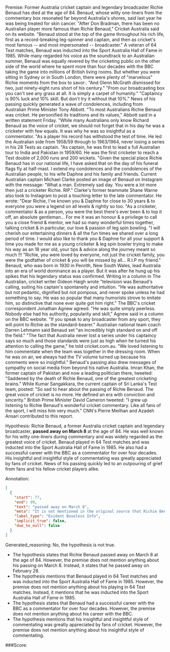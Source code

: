 
Premise:
Former Australia cricket captain and legendary broadcaster Richie Benaud has died at the age of 84. Benaud, whose witty one-liners from the commentary box resonated far beyond Australia's shores, said last year he was being treated for skin cancer. "After Don Bradman, there has been no Australian player more famous than Richie Benaud," Cricket Australia said on its website. "Benaud stood at the top of the game throughout his rich life, first as a record-breaking leg-spinner and captain, and then as cricket's most famous -- and most impersonated -- broadcaster." A veteran of 64 Test matches, Benaud was inducted into the Sport Australia Hall of Fame in 1985. While many regarded his voice as the soundtrack to an Australian summer, Benaud was equally revered by the cricketing public on the other side of the world where he spent more than four decades with the BBC taking the game into millions of British living rooms. But whether you were sitting in Sydney or in South London, there were plenty of "marvelous" Richie moments from the box to savor:. "And Glenn McGrath dismissed for two, just ninety-eight runs short of his century." "From our broadcasting box you can't see any grass at all. It is simply a carpet of humanity." "Captaincy is 90% luck and 10% skill. But don't try it without that 10%." News of his passing quickly generated a wave of condolences, including from Australian Prime Minister Tony Abbott. "To most Australians Richie Benaud was cricket. He personified its traditions and its values," Abbott said in a written statement Friday. "While many Australians only know Richard Benaud as the voice of cricket, we should not forget that in his day he was a cricketer with few equals. It was why he was so insightful as a commentator. "As a player his record has withstood the test of time.  He led the Australian side from 1958/59 through to 1963/1964, never losing a series in his 28 Tests as captain. "As captain, he was first to lead a full Australian tour to India and Pakistan in 1959/60. He was the first cricketer to reach a Test double of 2,000 runs and 200 wickets. "Given the special place Richie Benaud has in our national life, I have asked that on the day of his funeral flags fly at half-mast. I extend my condolences and the condolences of the Australian people, to his wife Daphne and his family and friends. Current Australian captain Michael Clarke posted an image of Benaud on Instagram with the message: "What a man. Extremely sad day. You were a lot more then just a cricketer Richie. RIP." Clarke's former teammate Shane Warne also took to Instagram to post a touching letter to the late commentator. He wrote: "Dear Richie, I've known you & Daphne for close to 30 years & to everyone you were a legend on all levels & rightly so too. "As a cricketer, commentator & as a person, you were the best there's ever been & to top it off, an absolute gentleman... For me it was an honour & a privilege to call you a close friend & mentor, we had so many wonderful times together, talking cricket & in particular, our love & passion of leg spin bowling. "I will cherish our entertaining dinners & all the fun times we shared over a long period of time. I would also like to thank you & Daphne for all your support & time you made for me as a young cricketer & leg spin bowler trying to make his way as an 18 year old, your tips & advice along the journey meant so much !!! "Richie, you were loved by everyone, not just the cricket family, you were the godfather of cricket & you will be missed by all... R.I.P my friend." Benaud, who was born in 1930 in Penrith, New South Wales, lead Australia into an era of world dominance as a player. But it was after he hung up his spikes that his legendary status was confirmed. Writing in a column in The Australian, cricket writer Gideon Haigh wrote "television was Benaud's calling, suiting his captain's spontaneity and intuition. "He was authoritative but not pedantic, dignified but not pompous, and never spoke unless he had something to say. He was so popular that many humorists strove to imitate him, so distinctive that none ever quite got him right." The BBC's cricket correspondent Jonathan Agnew agreed. "He was quite simply peerless. Nobody else had his authority, popularity and skill," Agnew said in a column on the BBC website. "If you speak to any broadcaster from any sport, they will point to Richie as the standard-bearer." Australian national team coach Darren Lehmann said Benaud set "an incredibly high standard on and off the field." "The fact that Australia never lost a series under his captaincy says so much and those standards were just as high when he turned his attention to calling the game," he told cricket.com.au. "We loved listening to him commentate when the team was together in the dressing room. When he was on air, we always had the TV volume turned up because his comments were so insightful." Benaud's passing also drew messages of sympathy on social media from beyond his native Australia. Imran Khan, the former captain of Pakistan and now a leading politician there, tweeted: "Saddened by the death of Richie Benaud, one of the greatest cricketing brains." While Kumar Sangakkara, the current captain of Sri Lanka's Test team, posted: "So sad to hear about the passing of Richie Benaud. The great voice of cricket is no more. He defined an era with conviction and sincerity." British Prime Minister David Cameron tweeted: "I grew up listening to Richie Benaud's wonderful cricket commentary. Like all fans of the sport, I will miss him very much." CNN's Pierre Meilhan and Azadeh Ansari contributed to this report.


Hypothesis:
Richie Benaud, a former Australia cricket captain and legendary broadcaster, **passed away on March 8** at the age of 84. He was well known for his witty one-liners during commentary and was widely regarded as the greatest voice of cricket. Benaud played in 64 Test matches and was inducted into the Sport Australia Hall of Fame in 1985. He also had a successful career with the BBC as a commentator for over four decades. His insightful and insightful style of commentating was greatly appreciated by fans of cricket. News of his passing quickly led to an outpouring of grief from fans and his fellow cricket players alike.

Annotation:
```json
[
  {
    "start": 77,
    "end": 99,
    "text": "passed away on March 8",
    "meta": "It is not mentioned in the original source that Richie Benaud passed away on March 8, however upon searching it is revealed that he actually died on April 10.",
    "label_type": "Evident Baseless Info",
    "implicit_true": false,
    "due_to_null": false
  }
]
```

Generated_reasoning:
No, the hypothesis is not true. 
- The hypothesis states that Richie Benaud passed away on March 8 at the age of 84. However, the premise does not mention anything about his passing on March 8. Instead, it states that he passed away on February 28. 
- The hypothesis mentions that Benaud played in 64 Test matches and was inducted into the Sport Australia Hall of Fame in 1985. However, the premise does not mention anything about his playing in 64 Test matches. Instead, it mentions that he was inducted into the Sport Australia Hall of Fame in 1985. 
- The hypothesis states that Benaud had a successful career with the BBC as a commentator for over four decades. However, the premise does not mention anything about his career with the BBC. 
- The hypothesis mentions that his insightful and insightful style of commentating was greatly appreciated by fans of cricket. However, the premise does not mention anything about his insightful style of commentating.

###Score:
